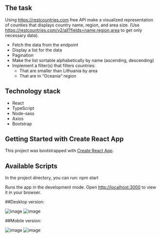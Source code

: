 ## The task

Using https://restcountries.com free API make a visualized representation of counties that displays country name,
region, and area size. (Use https://restcountries.com/v2/all?fields=name,region,area to get only necessary data).

- Fetch the data from the endpoint
- Display a list for the data
- Pagination
- Make the list sortable alphabetically by name (ascending, descending)
- Implement a filter(s) that filters countries:
  - That are smaller than Lithuania by area
  - That are in “Oceania” region

## Technology stack

- React
- TypeScript
- Node-sass
- Axios
- Bootstrap

## Getting Started with Create React App

This project was bootstrapped with [Create React App](https://github.com/facebook/create-react-app).

## Available Scripts

In the project directory, you can run: npm start

Runs the app in the development mode.
Open [http://localhost:3000](http://localhost:3000) to view it in your browser.

##Desktop version:

![image](https://user-images.githubusercontent.com/86912050/215281886-a72ffbd5-f81d-4060-81af-42719e5b19ff.png)
![image](https://user-images.githubusercontent.com/86912050/215281908-face94c9-ed67-42bc-b7f5-6e0d5d4175eb.png)

##Mobile version:

![image](https://user-images.githubusercontent.com/86912050/215281978-3971f063-a299-4323-b0d2-4c1fd9597d01.png)
![image](https://user-images.githubusercontent.com/86912050/215281999-67a57888-41b6-44f8-840b-3377029f8e77.png)

